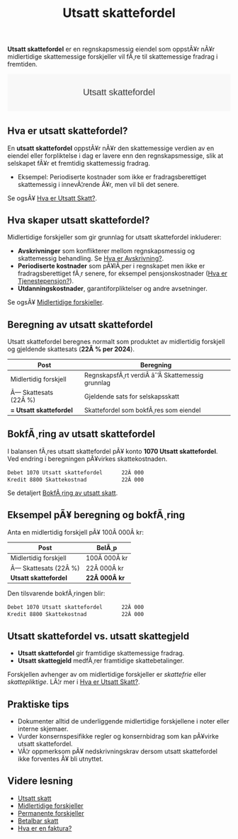 ﻿---
title: "Utsatt skattefordel"
meta_title: "Utsatt skattefordel"
meta_description: '**Utsatt skattefordel** er en regnskapsmessig eiendel som oppstÃ¥r nÃ¥r midlertidige skattemessige forskjeller vil fÃ¸re til skattemessige fradrag i fremtiden.'
slug: utsatt-skattefordel
type: blog
layout: pages/single
---

**Utsatt skattefordel** er en regnskapsmessig eiendel som oppstÃ¥r nÃ¥r midlertidige skattemessige forskjeller vil fÃ¸re til skattemessige fradrag i fremtiden.

![Utsatt skattefordel](utsatt-skattefordel-image.svg)

## Hva er utsatt skattefordel?

En **utsatt skattefordel** oppstÃ¥r nÃ¥r den skattemessige verdien av en eiendel eller forpliktelse i dag er lavere enn den regnskapsmessige, slik at selskapet fÃ¥r et fremtidig skattemessig fradrag.

* Eksempel: Periodiserte kostnader som ikke er fradragsberettiget skattemessig i innevÃ¦rende Ã¥r, men vil bli det senere.

Se ogsÃ¥ [Hva er Utsatt Skatt?](/blogs/regnskap/hva-er-utsatt-skatt "Hva er Utsatt Skatt? Beregning og RegnskapsfÃ¸ring").

## Hva skaper utsatt skattefordel?

Midlertidige forskjeller som gir grunnlag for utsatt skattefordel inkluderer:

* **Avskrivninger** som konflikterer mellom regnskapsmessig og skattemessig behandling. Se [Hva er Avskrivning?](/blogs/regnskap/hva-er-avskrivning "Hva er Avskrivning? Prinsipper og Eksempler").
* **Periodiserte kostnader** som pÃ¥lÃ¸per i regnskapet men ikke er fradragsberettiget fÃ¸r senere, for eksempel pensjonskostnader ([Hva er Tjenestepensjon?](/blogs/regnskap/hva-er-tjenestepensjon "Hva er Tjenestepensjon? RegnskapsfÃ¸ring og Skatt")).
* **Utdanningskostnader**, garantiforpliktelser og andre avsetninger.

Se ogsÃ¥ [Midlertidige forskjeller](/blogs/regnskap/midlertidige-forskjeller "Midlertidige forskjeller i regnskap og skatt").

## Beregning av utsatt skattefordel

Utsatt skattefordel beregnes normalt som produktet av midlertidig forskjell og gjeldende skattesats (**22Â % per 2024**).

| **Post**                  | **Beregning**                                  |
|---------------------------|------------------------------------------------|
| Midlertidig forskjell     | RegnskapsfÃ¸rt verdiÂ âˆ’Â Skattemessig grunnlag    |
| Ã— Skattesats (22Â %)       | Gjeldende sats for selskapsskatt               |
| **= Utsatt skattefordel** | Skattefordel som bokfÃ¸res som eiendel          |

## BokfÃ¸ring av utsatt skattefordel

I balansen fÃ¸res utsatt skattefordel pÃ¥ konto **1070 Utsatt skattefordel**. Ved endring i beregningen pÃ¥virkes skattekostnaden.

```text
Debet 1070 Utsatt skattefordel      22Â 000
Kredit 8800 Skattekostnad           22Â 000
```

Se detaljert [BokfÃ¸ring av utsatt skatt](/blogs/regnskap/hva-er-utsatt-skatt "Hva er Utsatt Skatt? Beregning og RegnskapsfÃ¸ring").

## Eksempel pÃ¥ beregning og bokfÃ¸ring

Anta en midlertidig forskjell pÃ¥ 100Â 000Â kr:

| Post                        | BelÃ¸p      |
|-----------------------------|------------|
| Midlertidig forskjell       | 100Â 000Â kr |
| Ã— Skattesats (22Â %)         | 22Â 000Â kr  |
| **Utsatt skattefordel**     | **22Â 000Â kr** |

Den tilsvarende bokfÃ¸ringen blir:

```text
Debet 1070 Utsatt skattefordel      22Â 000
Kredit 8800 Skattekostnad           22Â 000
```

## Utsatt skattefordel vs. utsatt skattegjeld

* **Utsatt skattefordel** gir framtidige skattemessige fradrag.
* **Utsatt skattegjeld** medfÃ¸rer framtidige skattebetalinger.

Forskjellen avhenger av om midlertidige forskjeller er *skattefrie* eller *skattepliktige*. LÃ¦r mer i [Hva er Utsatt Skatt?](/blogs/regnskap/hva-er-utsatt-skatt "Hva er Utsatt Skatt? Beregning og RegnskapsfÃ¸ring").

## Praktiske tips

* Dokumenter alltid de underliggende midlertidige forskjellene i noter eller interne skjemaer.
* Vurder konsernspesifikke regler og konsernbidrag som kan pÃ¥virke utsatt skattefordel.
* VÃ¦r oppmerksom pÃ¥ nedskrivningskrav dersom utsatt skattefordel ikke forventes Ã¥ bli utnyttet.

## Videre lesning

* [Utsatt skatt](/blogs/regnskap/hva-er-utsatt-skatt "Hva er Utsatt Skatt? Beregning og RegnskapsfÃ¸ring")
* [Midlertidige forskjeller](/blogs/regnskap/midlertidige-forskjeller "Midlertidige forskjeller i regnskap og skatt")
* [Permanente forskjeller](/blogs/regnskap/permanente-forskjeller "Permanente forskjeller i regnskap og skatt")
* [Betalbar skatt](/blogs/regnskap/betalbar-skatt "Betalbar skatt â€“ Komplett guide til beregning og hÃ¥ndtering")
* [Hva er en faktura?](/blogs/regnskap/hva-er-en-faktura "Hva er en Faktura? En Guide til Norske Fakturakrav")
